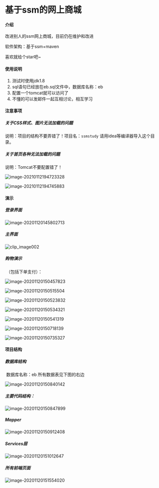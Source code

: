 # 基于ssm的网上商城

#### 介绍

改进别人的ssm网上商城，目前仍在维护和改进

软件架构：基于ssm+maven

喜欢就给个star吧~

#### 使用说明

1.  测试时使用jdk1.8
2.  sql语句已经放在eb.sql文件中，数据库名称：eb 
3.  配置一个tomcat就可以访问了
4.  不懂的可以发邮件一起互相讨论，相互学习

#### 注意事项

##### **关于CSS样式、图片无法加载的问题**

说明：项目的结构不要弄错了！项目名：`ssmstudy` 请用idea等编译器导入这个目录。

##### **关于首页各种无法加载的问题**

说明：Tomcat不要配置错了！

![image-20210112194723328](D:\图片\pic-home\img\image-20210112194723328.png)



![image-20210112194745883](D:\图片\pic-home\img\image-20210112194745883.png)

#### 演示 

#####       登录界面

![image-20201120145802713](D:\图片\pic-home\img\image-20201120145802713.png)

#####        主界面

![clip_image002](D:\图片\pic-home\img\clip_image002.jpg)

#####        购物演示

​             （包括下单支付）：

![image-20201120150457823](D:\图片\pic-home\img\image-20201120150457823.png)



![image-20201120150515504](D:\图片\pic-home\img\image-20201120150515504.png)



![image-20201120150523832](D:\图片\pic-home\img\image-20201120150523832.png)



![image-20201120150534321](D:\图片\pic-home\img\image-20201120150534321.png)



![image-20201120150541319](D:\图片\pic-home\img\image-20201120150541319.png)



![image-20201120150718139](D:\图片\pic-home\img\image-20201120150718139.png)



![image-20201120150735327](D:\图片\pic-home\img\image-20201120150735327.png)

#### 项目结构

#####         数据库结构

​                       数据库名称：eb      所有数据表见下图的右边

![image-20201120150840142](D:\图片\pic-home\img\image-20201120150840142.png)

#####           主要代码结构：

![image-20201120150847899](D:\图片\pic-home\img\image-20201120150847899.png)

#####        Mapper

![image-20201120150912408](D:\图片\pic-home\img\image-20201120150912408.png)

#####        Services层

![image-20201120151012647](D:\图片\pic-home\img\image-20201120151012647.png)

#####       所有前端页面

![image-20201120151554020](D:\图片\pic-home\img\image-20201120151554020.png)